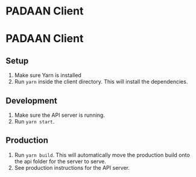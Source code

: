 # PADAAN Client

# PADAAN Client

## Setup

1.  Make sure Yarn is installed
2.  Run `yarn` inside the client directory. This will install the dependencies. 

## Development

1.  Make sure the API server is running.
2.  Run `yarn start`.

## Production

1.  Run `yarn build`. This will automatically move the production build onto the api folder for the server to serve.
2.  See production instructions for the API server.
